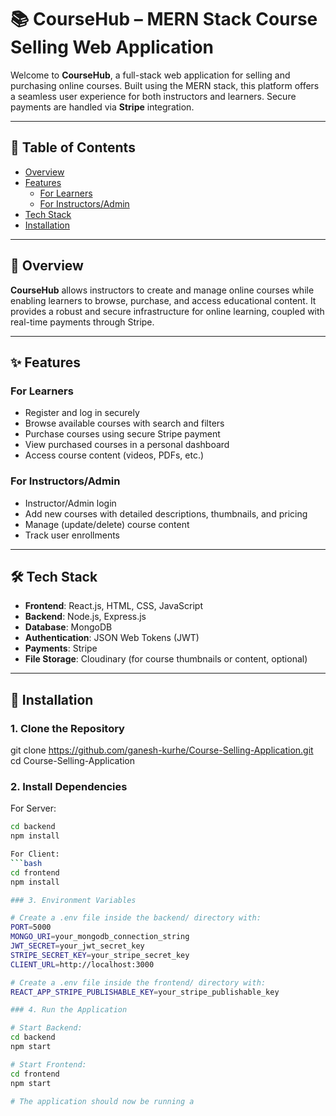 # 📚 CourseHub – MERN Stack Course Selling Web Application

Welcome to **CourseHub**, a full-stack web application for selling and purchasing online courses. Built using the MERN stack, this platform offers a seamless user experience for both instructors and learners. Secure payments are handled via **Stripe** integration.

---

## 📑 Table of Contents

- [Overview](#overview)
- [Features](#features)
  - [For Learners](#for-learners)
  - [For Instructors/Admin](#for-instructorsadmin)
- [Tech Stack](#tech-stack)
- [Installation](#installation)

---

## 📌 Overview

**CourseHub** allows instructors to create and manage online courses while enabling learners to browse, purchase, and access educational content. It provides a robust and secure infrastructure for online learning, coupled with real-time payments through Stripe.

---

## ✨ Features

### For Learners

- Register and log in securely
- Browse available courses with search and filters
- Purchase courses using secure Stripe payment
- View purchased courses in a personal dashboard
- Access course content (videos, PDFs, etc.)

### For Instructors/Admin

- Instructor/Admin login
- Add new courses with detailed descriptions, thumbnails, and pricing
- Manage (update/delete) course content
- Track user enrollments

---

## 🛠️ Tech Stack

- **Frontend**: React.js, HTML, CSS, JavaScript  
- **Backend**: Node.js, Express.js  
- **Database**: MongoDB  
- **Authentication**: JSON Web Tokens (JWT)  
- **Payments**: Stripe  
- **File Storage**: Cloudinary (for course thumbnails or content, optional)

---

## 🚀 Installation

### 1. Clone the Repository

git clone https://github.com/ganesh-kurhe/Course-Selling-Application.git
cd Course-Selling-Application

### 2. Install Dependencies

 For Server:
 ```bash
 cd backend
 npm install

 For Client:
 ```bash
 cd frontend
 npm install

### 3. Environment Variables

# Create a .env file inside the backend/ directory with:
PORT=5000
MONGO_URI=your_mongodb_connection_string
JWT_SECRET=your_jwt_secret_key
STRIPE_SECRET_KEY=your_stripe_secret_key
CLIENT_URL=http://localhost:3000

# Create a .env file inside the frontend/ directory with:
REACT_APP_STRIPE_PUBLISHABLE_KEY=your_stripe_publishable_key

### 4. Run the Application

# Start Backend:
cd backend
npm start

# Start Frontend:
cd frontend
npm start

# The application should now be running a



